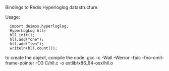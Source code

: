 Bindings to Redis Hyperloglog datastructure.

Usage:

```
  import deimos.hyperloglog;
  HyperLogLog hll;
  hll.init();
  hll.add("one");
  hll.add("two");
  writeln(hll.count());
```

to create the object, compile the code:
gcc -c -Wall -Werror -fpic -fno-omit-frame-pointer -O3 C/hll.c -o extlib/x86_64-osx/hll.o

